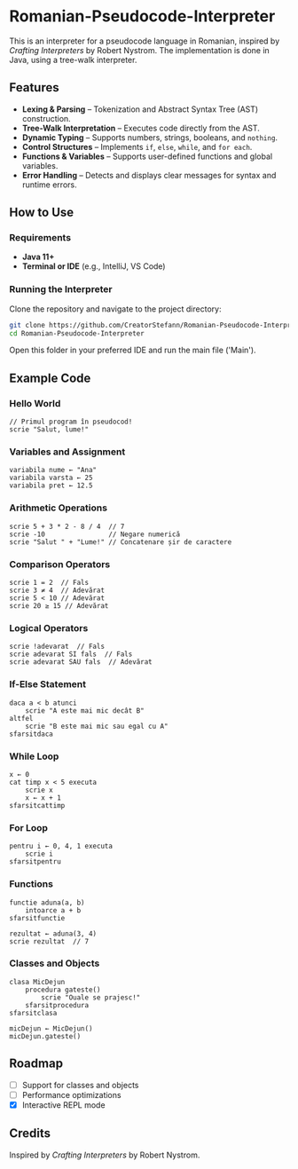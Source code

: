 
# Romanian-Pseudocode-Interpreter

This is an interpreter for a pseudocode language in Romanian, inspired by *Crafting Interpreters* by Robert Nystrom. The implementation is done in Java, using a tree-walk interpreter.

## Features
- **Lexing & Parsing** – Tokenization and Abstract Syntax Tree (AST) construction.
- **Tree-Walk Interpretation** – Executes code directly from the AST.
- **Dynamic Typing** – Supports numbers, strings, booleans, and `nothing`.
- **Control Structures** – Implements `if`, `else`, `while`, and `for each`.
- **Functions & Variables** – Supports user-defined functions and global variables.
- **Error Handling** – Detects and displays clear messages for syntax and runtime errors.

## How to Use

### Requirements
- **Java 11+**
- **Terminal or IDE** (e.g., IntelliJ, VS Code)

### Running the Interpreter
Clone the repository and navigate to the project directory:

```sh
git clone https://github.com/CreatorStefann/Romanian-Pseudocode-Interpreter.git
cd Romanian-Pseudocode-Interpreter
```

Open this folder in your preferred IDE and run the main file ('Main').

## Example Code

### Hello World

```pseudo
// Primul program în pseudocod!
scrie "Salut, lume!"
```

### Variables and Assignment

```pseudo
variabila nume ← "Ana"
variabila varsta ← 25
variabila pret ← 12.5
```

### Arithmetic Operations

```pseudo
scrie 5 + 3 * 2 - 8 / 4  // 7
scrie -10                // Negare numerică
scrie "Salut " + "Lume!" // Concatenare șir de caractere
```

### Comparison Operators

```pseudo
scrie 1 = 2  // Fals
scrie 3 ≠ 4  // Adevărat
scrie 5 < 10 // Adevărat
scrie 20 ≥ 15 // Adevărat
```

### Logical Operators

```pseudo
scrie !adevarat  // Fals
scrie adevarat SI fals  // Fals
scrie adevarat SAU fals  // Adevărat
```

### If-Else Statement

```pseudo
daca a < b atunci
    scrie "A este mai mic decât B"
altfel
    scrie "B este mai mic sau egal cu A"
sfarsitdaca
```

### While Loop

```pseudo
x ← 0
cat timp x < 5 executa
    scrie x
    x ← x + 1
sfarsitcattimp
```

### For Loop

```pseudo
pentru i ← 0, 4, 1 executa
    scrie i
sfarsitpentru
```

### Functions

```pseudo
functie aduna(a, b)
    intoarce a + b
sfarsitfunctie

rezultat ← aduna(3, 4)
scrie rezultat  // 7
```

### Classes and Objects

```pseudo
clasa MicDejun
    procedura gateste()
        scrie "Ouale se prajesc!"
    sfarsitprocedura
sfarsitclasa

micDejun ← MicDejun()
micDejun.gateste()
```

## Roadmap
- [ ] Support for classes and objects
- [ ] Performance optimizations
- [x] Interactive REPL mode

## Credits
Inspired by *Crafting Interpreters* by Robert Nystrom.  